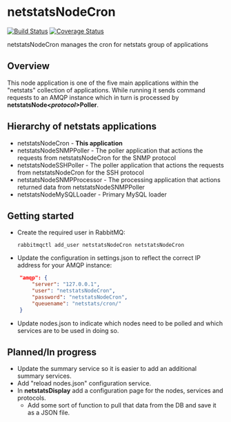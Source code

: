 # netstatsNodeCron

[![Build Status](https://travis-ci.org/ThatOneNeji/netstatsNodeCron.svg?branch=master)](https://travis-ci.org/ThatOneNeji/netstatsNodeCron)
[![Coverage Status](https://coveralls.io/repos/github/ThatOneNeji/netstatsNodeCron/badge.svg?branch=master)](https://coveralls.io/github/ThatOneNeji/netstatsNodeCron?branch=master)

netstatsNodeCron manages the cron for netstats group of applications

## Overview
This node application is one of the five main applications within the "netstats" collection of applications. While running it sends command requests to an AMQP instance which in turn is processed by **netstatsNode<_protocol_>Poller**.

## Hierarchy of netstats applications
* netstatsNodeCron - **This application**
* netstatsNodeSNMPPoller - The poller application that actions the requests from netstatsNodeCron for the SNMP protocol
* netstatsNodeSSHPoller - The poller application that actions the requests from netstatsNodeCron for the SSH protocol
* netstatsNodeSNMPProcessor - The processing application that actions returned data from netstatsNodeSNMPPoller
* netstatsNodeMySQLLoader - Primary MySQL loader

## Getting started
* Create the required user in RabbitMQ:
  ```shell
  rabbitmqctl add_user netstatsNodeCron netstatsNodeCron
  ```
* Update the configuration in settings.json to reflect the correct IP address for your AMQP instance:
```json
    "amqp": {
        "server": "127.0.0.1",
        "user": "netstatsNodeCron",
        "password": "netstatsNodeCron",
        "queuename": "netstats/cron/"
    }
```
* Update nodes.json to indicate which nodes need to be polled and which services are to be used in doing so.

## Planned/In progress 
* Update the summary service so it is easier to add an additional summary services.
* Add "reload nodes.json" configuration service.
* In **netstatsDisplay** add a configuration page for the nodes, services and protocols.
  * Add some sort of function to pull that data from the DB and save it as a JSON file.

